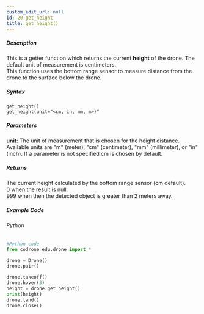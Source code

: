 ```yaml
---
custom_edit_url: null
id: 20-get_height
title: get_height()
---
```


##### Description

This is a getter function which returns the current **height** of the drone. The default unit of measurement is centimeters. <br />
This function uses the bottom range sensor to measure distance from the drone to the surface below the drone. <br />

##### Syntax
```get_height()```<br />
```get_height(unit="<cm, in, mm, m>)"```<br />

##### Parameters
**unit**: The unit of measurement that is chosen for the height distance. Available units are "m" (meter), "cm" (centimeter), "mm" (millimeter), or "in" (inch). If a parameter is not specified cm is chosen by default.


##### Returns

The current height calculated by the bottom range sensor (cm default). <br />
0 when the result is null. <br />
999 when then the detected object is greater than 2 meters away.

##### Example Code
###### Python
```python
#Python code
from codrone_edu.drone import *

drone = Drone()
drone.pair()

drone.takeoff()
drone.hover(3)
height = drone.get_height()
print(height)
drone.land()
drone.close()
```